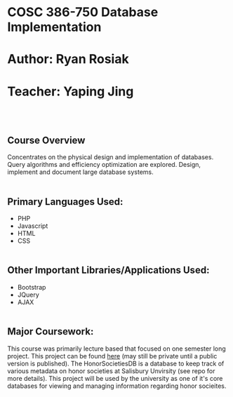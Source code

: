 # COSC 386-750 Database Implementation
# Author: Ryan Rosiak
# Teacher: Yaping Jing
<br /> <br />
## Course Overview
Concentrates on the physical design and implementation of databases. Query algorithms and efficiency optimization are explored. Design, implement and document large database
systems.
<br /> <br />
## Primary Languages Used:
* PHP
* Javascript
* HTML
* CSS
<br /> <br />
## Other Important Libraries/Applications Used:
* Bootstrap
* JQuery
* AJAX
<br /> <br />
## Major Coursework:
This course was primarily lecture based that focused on one semester long project. This project can be found <a href="https://github.com/spa542/HonorSocietiesDB">here</a> 
(may still be private until a public version is published). The HonorSocietiesDB is a database to keep track of various metadata on honor societies at Salisbury Unvirsity 
(see repo for more details). This project will be used by the university as one of it's core databases for viewing and managing information regarding honor socieites.
